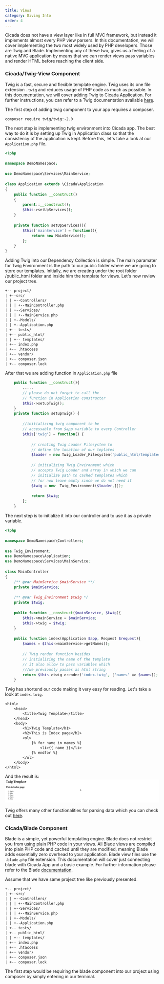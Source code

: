 ```yaml
---
title: Views
category: Diving Into
order: 4
---
```


Cicada does not have a view layer like in full MVC framework, but instead it implements almost every PHP view parsers. In this documentation, we will cover implementing the two most widely used by PHP developers. Those are Twig and Blade. Implementing any of these two, gives us a feeling of a native MVC application by means that we can render views pass variables and render HTML before reaching the client side.

### Cicada/Twig-View Component

Twig is a fast, secure and flexible template engine. Twig uses its one file extension `.twig` and reduces usage of PHP code as much as possible. In this documentation, we will cover adding Twig to Cicada Application. For further instructions, you can refer to a Twig documentation available [here](https://twig.sensiolabs.org/).

The first step of adding twig component to your app requires a composer. 
```
composer require twig/twig:~2.0
```
The next step is implementing twig environment into Cicada app. The best way to do it is by setting up Twig in Application class so that the consistency of the application is kept. Before this, let's take a look at our `Application.php` file. 
```php
<?php

namespace DemoNamespace;

use DemoNamespace\Services\MainService;

class Application extends \Cicada\Application 
{ 
    public function __construct()
    {
        parent::__construct();
        $this->setUpServices();
    }

    private function setUpServices(){
        $this['mainService'] = function(){
            return new MainService();
        };
    }
}
```

Adding Twig into our Dependency Collection is simple. The main paramater for Twig Environment is the path to our public folder where we are going to store our templates. Initially, we are creating under the root folder /public_html folder and inside him the template for views. Let's now review our project tree.

```
+-- project/
| +--src/
| | +--Controllers/
| | | +--MainController.php
| | +--Services/
| | | +--MainService.php
| | +--Models/
| | +--Application.php
| +-- tests/
| +-- public_html/
| | +-- templates/
| +-- index.php
| +-- .htaccess
| +-- vendor/
| +-- composer.json
| +-- composer.lock
```
After that we are adding function in `Application.php` file
```php
    public function __construct(){
        .....
        // please do not forget to call the 
        // function in Application constructor
        $this->setupTwig();
    }
    private function setupTwig() {

        //initializing twig component to be 
        // accessable from $app variable to every Controller
        $this['twig'] = function() {

            // creating Twig Loader Filesystem to 
            // define the location of our teplates
            $loader = new Twig_Loader_Filesystem('public_html/templates');

            // initializing Twig Environment which 
            // accepts Twig Loader and array in which we can
            // initialize path to cashed templates which 
            // for now leave empty since we do not need it 
            $twig = new  Twig_Environment($loader,[]);

            return $twig;
        };
    }
```

The next step is to initialize it into our controller and to use it as a private variable.
```php
<?php

namespace DemoNamespace\Controllers;

use Twig_Environment;
use DemoNamespace\Application;
use DemoNamespace\Services\MainService;

class MainController
{
    /** @var MainService $mainService **/
    private $mainService;

    /** @var Twig_Environment $twig */
    private $twig;

    public function __construct($mainService, $twig){
        $this->mainService = $mainService;
        $this->twig = $twig;
    }

    public function index(Application $app, Request $request){
        $names = $this->mainService->getNames();

        // Twig render function besides 
        // initializing the name of the template 
        // it also allow to pass variables which 
        ///we previously passes as html string 
        return $this->twig->render('index.twig', ['names' => $names]);
    }
```

Twig has shortend our code making it very easy for reading. Let's take a look at `index.twig`. 
```
<html>
    <head>
        <title>Twig Template</title>
    </head>
    <body>
        <h1>Twig Template</h1>
        <h2>This is Index page</h2>
        <ol>
            {% for name in names %}
                <li>{{ name }}</li>
            {% endfor %}
        </ol>
    </body>
</html>
```

And the result is:![](/images/twigenv.png)

Twig offers many other functionalities for parsing data which you can check out [here](https://twig.sensiolabs.org/).

### Cicada/Blade Component

Blade is a simple, yet powerful templating engine. Blade does not restrict you from using plain PHP code in your views. All Blade views are compiled into plain PHP code and cached until they are modified, meaning Blade adds essentially zero overhead to your application. Blade view files use the `.blade.php` file extension. This documentation will cover just connecting blade with Cicada App and a basic example. For further information please refer to the Blade [documentation](https://laravel.com/docs/5.1/blade).

Assume that we have same project tree like previously presented.

```
+-- project/
| +--src/
| | +--Controllers/
| | | +--MainController.php
| | +--Services/
| | | +--MainService.php
| | +--Models/
| | +--Application.php
| +-- tests/
| +-- public_html/
| | +-- templates/
| +-- index.php
| +-- .htaccess
| +-- vendor/
| +-- composer.json
| +-- composer.lock
```

The first step would be requiring the blade component into our project using composer by simply entering in our terminal.
```

```



